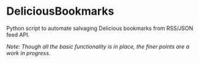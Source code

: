 # DeliciousBookmarks
Python script to automate salvaging Delicious bookmarks from RSS/JSON feed API.

*Note: Though all the basic functionality is in place, the finer points are a work in progress.*
